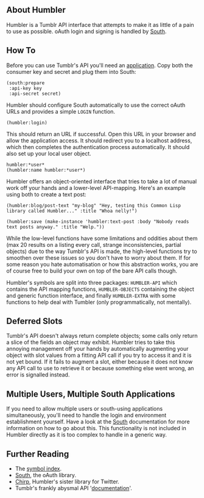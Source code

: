 About Humbler
-------------
Humbler is a Tumblr API interface that attempts to make it as little of a pain to use as possible. oAuth login and signing is handled by [South](http://shinmera.github.io/south/).

How To
------
Before you can use Tumblr's API you'll need an [application](http://www.tumblr.com/oauth/apps). Copy both the consumer key and secret and plug them into South:

```
(south:prepare
 :api-key key
 :api-secret secret)
```

Humbler should configure South automatically to use the correct oAuth URLs and provides a simple `LOGIN` function.

```
(humbler:login)
```

This should return an URL if successful. Open this URL in your browser and allow the application access. It should redirect you to a localhost address, which then completes the authentication process automatically. It should also set up your local user object.

```
humbler:*user*
(humbler:name humbler:*user*)
```

Humbler offers an object-oriented interface that tries to take a lot of manual work off your hands and a lower-level API-mapping. Here's an example using both to create a text post:

```
(humbler:blog/post-text "my-blog" "Hey, testing this Common Lisp library called Humbler..." :title "Whoa nelly!")

(humbler:save (make-instance 'humbler:text-post :body "Nobody reads text posts anyway." :title "Welp."))
```

While the low-level functions have some limitations and oddities about them (max 20 results on a listing every call, strange inconsistencies, partial objects) due to the way Tumblr's API is made, the high-level functions try to smoothen over these issues so you don't have to worry about them. If for some reason you hate automatisation or how this abstraction works, you are of course free to build your own on top of the bare API calls though.

Humbler's symbols are split into three packages: `HUMBLER-API` which contains the API mapping functions, `HUMBLER-OBJECTS` containing the object and generic function interface, and finally `HUMBLER-EXTRA` with some functions to help deal with Tumbler (only programmatically, not mentally).

Deferred Slots
--------------
Tumblr's API doesn't always return complete objects; some calls only return a slice of the fields an object may exhibit. Humbler tries to take this annoying management off your hands by automatically augmenting your object with slot values from a fitting API call if you try to access it and it is not yet bound. If it fails to augment a slot, either because it does not know any API call to use to retrieve it or because something else went wrong, an error is signalled instead.

Multiple Users, Multiple South Applications
-------------------------------------------
If you need to allow multiple users or south-using applications simultaneously, you'll need to handle the login and environment establishment yourself. Have a look at the [South](http://shinmera.github.io/south/) documentation for more information on how to go about this. This functionality is not included in Humbler directly as it is too complex to handle in a generic way.

Further Reading
---------------
* The [symbol index](http://shinmera.github.io/humbler/).
* [South](http://shinmera.github.io/south/), the oAuth library.
* [Chirp](http://shinmera.github.io/chirp/), Humbler's sister library for Twitter.
* Tumblr's frankly abysmal API '[documentation](https://www.tumblr.com/docs/en/api/v2)'.

